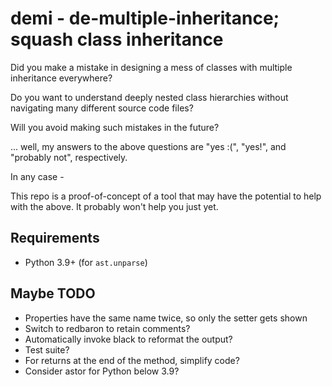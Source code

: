 demi - de-multiple-inheritance; squash class inheritance
========================================================

Did you make a mistake in designing a mess of classes with multiple inheritance
everywhere?

Do you want to understand deeply nested class hierarchies without navigating
many different source code files?

Will you avoid making such mistakes in the future?

... well, my answers to the above questions are "yes :(", "yes!", and "probably
not", respectively.

In any case -

This repo is a proof-of-concept of a tool that may have the potential to help
with the above.  It probably won't help you just yet.

Requirements
------------

* Python 3.9+ (for ``ast.unparse``)

Maybe TODO
----------

* Properties have the same name twice, so only the setter gets shown
* Switch to redbaron to retain comments?
* Automatically invoke black to reformat the output?
* Test suite?
* For returns at the end of the method, simplify code?
* Consider astor for Python below 3.9?
